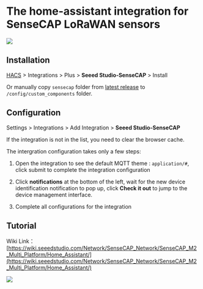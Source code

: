 # The home-assistant integration for SenseCAP LoRaWAN sensors
<img src=https://raw.githubusercontent.com/Seeed-Solution/home-assistant-SenseCAP/main/icon.png>

## Installation

[HACS](https://hacs.xyz/) > Integrations > Plus > **Seeed Studio-SenseCAP** > Install

Or manually copy `sensecap` folder from [latest release](https://github.com/Seeed-Solution/home-assistant-SenseCAP/releases/latest) to `/config/custom_components` folder.

## Configuration

Settings > Integrations > Add Integration > **Seeed Studio-SenseCAP**

If the integration is not in the list, you need to clear the browser cache.

The intergration configuration takes only a few steps:
1. Open the integration to see the default MQTT theme :  `application/#`, click submit to complete the integration configuration

2. Click **notifications** at the bottom of the left, wait for the new device identification notification to pop up, click **Check it out** to jump to the device management interface.

3. Complete all configurations for the integration


## Tutorial
Wiki Link：[https://wiki.seeedstudio.com/Network/SenseCAP_Network/SenseCAP_M2_Multi_Platform/Home_Assistant/](https://wiki.seeedstudio.com/Network/SenseCAP_Network/SenseCAP_M2_Multi_Platform/Home_Assistant/)

<img src=https://files.seeedstudio.com/wiki/IMAGES/SenseCAP/M2_homeassistant/overview.jpg>
